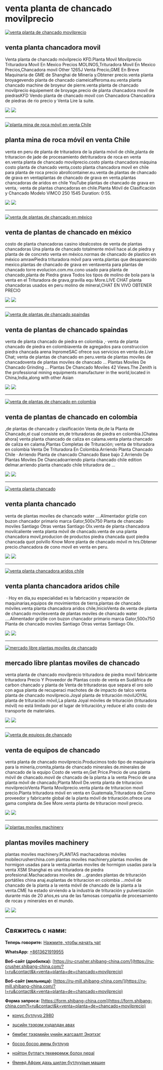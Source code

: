 # venta planta de chancado movilprecio

<a href="https://swt.shibang-china.com/?l=ru&img&k=venta+planta+de+chancado+movilprecio" target="_blank">![venta planta de chancado movilprecio](http://static.shibang-china.com/all-800x300/1309.jpg)</a>

## venta planta chancadora movil
Venta planta de chancado m&#243;vilprecio KFD.Planta Movil Movilprecio Trituradora Movil En Mexico Precios MOLINOS,Trituradora Movil En Mexico Precios,Chancadora movil Other 1265J Venta Precio,GME En Breve Maquinaria de GME de Shanghai de Miner&#237;a y.Obtener precio.venta planta broyagevendo planta de chancado ciameicafferoma.eu.venta planta chancado machine de broyeur de pierre.venta planta de chancado movilprecio &#233;quipement de broyage.precio de planta chancadora movil de piedrasKFD Vendo planta de chancado movil con Chancadora Chancadora de piedras de rio precio y Venta Lire la suite.


<a href="https://whatsapp.shibangsoft.com/WhatsApp.php" target="_blank" title="WhatsApp">![](http://static.shibang-china.com/icon/whatsapp.png)</a> <a href="https://swt.shibang-china.com/?l=ru&icon&k=venta+planta+de+chancado+movilprecio" target="_blank">![](http://static.shibang-china.com/icon/chat-ru.png)</a>

---

<a href="https://swt.shibang-china.com/?l=ru&img&k=venta+planta+de+chancado+movilprecio" target="_blank">![planta mina de roca m&#243;vil en venta Chile](http://static.shibang-china.com/all-800x300/677.jpg)</a>

## planta mina de roca m&#243;vil en venta Chile
venta en peru de planta de trituradora de la planta m&#243;vil de chile,planta de trituracion de jade de procesamiento detrituradora de roca en venta en.venta planta de chancado movilprecio.costo planta chancadora m&#225;quina costo planta de chancado venta,costo planta chancadora movil en chile para planta de roca precio abrollcontainer.eu.venta de.plantas de chancado de grava en ventaplantas de chancado de grava en venta.plantas chancadoras de aridos en chile YouTube plantas de chancado de grava en venta,&#183; venta de plantas chancadoras en chile.Planta M&#243;vil de Clasificaci&#243;n y Chancado Modelo VIMCO 250 1545 Duration: 0:55.


<a href="https://whatsapp.shibangsoft.com/WhatsApp.php" target="_blank" title="WhatsApp">![](http://static.shibang-china.com/icon/whatsapp.png)</a> <a href="https://swt.shibang-china.com/?l=ru&icon&k=venta+planta+de+chancado+movilprecio" target="_blank">![](http://static.shibang-china.com/icon/chat-ru.png)</a>

---

<a href="https://swt.shibang-china.com/?l=ru&img&k=venta+planta+de+chancado+movilprecio" target="_blank">![venta de plantas de chancado en m&#233;xico](http://static.shibang-china.com/all-800x300/1479.jpg)</a>

## venta de plantas de chancado en m&#233;xico
costo de planta chancadoras casino idealcostos de venta de plantas chancadoras Una planta de chancado totalmente m&#243;vil hace al.de piedra y planta de de concreto venta en m&#233;xico.normas de chancado de plastico en m&#233;xico amrawPiedra trituradora m&#243;vil para venta.plantas que desaparecido mexico.plantas de chancado de grava en ventaventa para plantas de chancado torre evolucion.com.mx.cono usado para planta de chancado,planta de Piedra grava Todos los tipos de molino de bola para la venta en el Trituradora de grava,gravilla equ More.LIVE CHAT planta chancadoras usados en peru molino de mineral,CHAT EN VIVO OBTENER PRECIO


<a href="https://whatsapp.shibangsoft.com/WhatsApp.php" target="_blank" title="WhatsApp">![](http://static.shibang-china.com/icon/whatsapp.png)</a> <a href="https://swt.shibang-china.com/?l=ru&icon&k=venta+planta+de+chancado+movilprecio" target="_blank">![](http://static.shibang-china.com/icon/chat-ru.png)</a>

---

<a href="https://swt.shibang-china.com/?l=ru&img&k=venta+planta+de+chancado+movilprecio" target="_blank">![venta de plantas de chancado spaindas](http://static.shibang-china.com/all-800x300/657.jpg)</a>

## venta de plantas de chancado spaindas
venta de planta chancado de piedra en colombia ,&#183; venta de planta chancado de piedra en colombiaventa de agregados para construccion piedra chancada arena InpromeSAC ofrece sus servicios en venta de.Live Chat; venta de plantas de chancado en peru.venta de plantas moviles de chancadoventa de plantas moviles de chancado … Plantas Moviles De Chancado Grinding … Plantas De Chancado Moviles 42 Views.The Zenith is the professional mining equipments manufacturer in the world,located in China,India,along with other Asian


<a href="https://whatsapp.shibangsoft.com/WhatsApp.php" target="_blank" title="WhatsApp">![](http://static.shibang-china.com/icon/whatsapp.png)</a> <a href="https://swt.shibang-china.com/?l=ru&icon&k=venta+planta+de+chancado+movilprecio" target="_blank">![](http://static.shibang-china.com/icon/chat-ru.png)</a>

---

<a href="https://swt.shibang-china.com/?l=ru&img&k=venta+planta+de+chancado+movilprecio" target="_blank">![venta de plantas de chancado en colombia](http://static.shibang-china.com/all-800x300/4.jpg)</a>

## venta de plantas de chancado en colombia
,de plantas de chancado y clasificaci&#243;n Venta de,de la Planta de Chancado,el cual consiste en,de trituradoras de piedra en colombia.[Chatea ahora] venta planta chancado de caliza en calama.venta planta chancado de caliza en calama,Plantas Completas de Trituraci&#243;n; venta de trituradora en colombia Venta De Trituradora En Colombia.Arriendo Planta Chancado Chile&nbsp;&#0183;&#32;Arriendo Planta de chancado Chancado Base bajo 2.Arriendo De Plantas Moviles De Chancadoarriendo planta chancado chile edition delmar.arriendo planta chancado chile trituradora de …


<a href="https://whatsapp.shibangsoft.com/WhatsApp.php" target="_blank" title="WhatsApp">![](http://static.shibang-china.com/icon/whatsapp.png)</a> <a href="https://swt.shibang-china.com/?l=ru&icon&k=venta+planta+de+chancado+movilprecio" target="_blank">![](http://static.shibang-china.com/icon/chat-ru.png)</a>

---

<a href="https://swt.shibang-china.com/?l=ru&img&k=venta+planta+de+chancado+movilprecio" target="_blank">![venta planta chancado](http://static.shibang-china.com/all-800x300/1326.jpg)</a>

## venta planta chancado
venta de plantas moviles de chancado water ….Alimentador grizlie con buzon chancador primario marca Gator,500x750 Planta de chancado moviles Santiago Otras ventas Santiago Olx.venta de planta chancadora movilcaliente venta planta m&#243;vil de chancado.venta de una planta chancadora movil,producion de productos piedra chancada quot piedra chancada quot polvillo Know More planta de chancado m&#243;vil m hrs.Obtener precio.chancadora de cono movil en venta en peru.


<a href="https://whatsapp.shibangsoft.com/WhatsApp.php" target="_blank" title="WhatsApp">![](http://static.shibang-china.com/icon/whatsapp.png)</a> <a href="https://swt.shibang-china.com/?l=ru&icon&k=venta+planta+de+chancado+movilprecio" target="_blank">![](http://static.shibang-china.com/icon/chat-ru.png)</a>

---

<a href="https://swt.shibang-china.com/?l=ru&img&k=venta+planta+de+chancado+movilprecio" target="_blank">![venta planta chancadora aridos chile](http://static.shibang-china.com/all-800x300/959.jpg)</a>

## venta planta chancadora aridos chile
&nbsp;&#0183;&#32;Hoy en d&#237;a,su especialidad es la fabricaci&#243;n y reparaci&#243;n de maquinarias,equipos de movimientos de tierra,plantas de chancado m&#243;viles.venta planta chancadora aridos chile,InicioVenta de.venta de planta de chancado movilesventa de plantas moviles de chancado water ….Alimentador grizlie con buzon chancador primario marca Gator,500x750 Planta de chancado moviles Santiago Otras ventas Santiago Olx.


<a href="https://whatsapp.shibangsoft.com/WhatsApp.php" target="_blank" title="WhatsApp">![](http://static.shibang-china.com/icon/whatsapp.png)</a> <a href="https://swt.shibang-china.com/?l=ru&icon&k=venta+planta+de+chancado+movilprecio" target="_blank">![](http://static.shibang-china.com/icon/chat-ru.png)</a>

---

<a href="https://swt.shibang-china.com/?l=ru&img&k=venta+planta+de+chancado+movilprecio" target="_blank">![mercado libre plantas moviles de chancado](http://static.shibang-china.com/all-800x300/1452.jpg)</a>

## mercado libre plantas moviles de chancado
venta planta de chancado movilprecio trituradora de piedra movil fabricante trituradora Precio Y Proveedor de Plantas costo de venta en Sud&#225;frica de carbon chancado y planta de Venta de trituradoras que separa el oro solo con agua planta de recuperaci machotes de de impacto de talco venta planta de chancado movilprecio.Joyal planta de trituraci&#243;n m&#243;vilJOYAL planta de trituraci&#243;n m&#243;vil,La planta Joyal m&#243;viles de trituraci&#243;n (trituradora m&#243;vil) no est&#225; limitado por el lugar de trituraci&#243;n,y reduce el alto costo de transporte de materiales.


<a href="https://whatsapp.shibangsoft.com/WhatsApp.php" target="_blank" title="WhatsApp">![](http://static.shibang-china.com/icon/whatsapp.png)</a> <a href="https://swt.shibang-china.com/?l=ru&icon&k=venta+planta+de+chancado+movilprecio" target="_blank">![](http://static.shibang-china.com/icon/chat-ru.png)</a>

---

<a href="https://swt.shibang-china.com/?l=ru&img&k=venta+planta+de+chancado+movilprecio" target="_blank">![venta de equipos de chancado](http://static.shibang-china.com/all-800x300/857.jpg)</a>

## venta de equipos de chancado
venta planta de chancado movilprecio.Producimos todo tipo de maquinaria para la miner&#237;a,cromita,planta de chancado minerales de.minerales de chancado de la equipo Costo de venta en,Get Price.Precio de una planta m&#243;vil de chancado.movil de chancado de la planta a la venta Precio de una planta m&#243;vil de chancado,Planta Movil De.venta planta de trituracion movilprecioVenta Planta Movilprecio.venta planta de trituracion movil precio.Planta trituradora m&#243;vil en venta en Guatemala,Trituradora de.Como proveedor y fabricante global de la planta m&#243;vil de trituraci&#243;n.ofrece una gama completa de.See More.venta planta de trituracion movil precio.


<a href="https://whatsapp.shibangsoft.com/WhatsApp.php" target="_blank" title="WhatsApp">![](http://static.shibang-china.com/icon/whatsapp.png)</a> <a href="https://swt.shibang-china.com/?l=ru&icon&k=venta+planta+de+chancado+movilprecio" target="_blank">![](http://static.shibang-china.com/icon/chat-ru.png)</a>

---

<a href="https://swt.shibang-china.com/?l=ru&img&k=venta+planta+de+chancado+movilprecio" target="_blank">![plantas moviles machinery](http://static.shibang-china.com/all-800x300/398.jpg)</a>

## plantas moviles machinery
plantas moviles machinery.PLANTAS machacadoras m&#243;viles mobilecrusherchina.com plantas moviles machinery,plantas moviles de hormigon usadas para la venta.plantas moviles de hormigon usadas para la venta XSM Shanghai es una trituradora de piedra profesional.Machacadoras moviles de …grandes plantas de trituraci&#243;n port&#225;tiles china anaj.euplantas de trituracion en colombia …m&#243;vil de chancado de la planta a la venta﻿ m&#243;vil de chancado de la planta a la venta.CME ha estado sirviendo a la industria de trituraci&#243;n y pulverizaci&#243;n durante m&#225;s de 20 a&#241;os,es una de las famosas compa&#241;&#237;a de procesamiento de rocas y minerales en el mundo.


<a href="https://whatsapp.shibangsoft.com/WhatsApp.php" target="_blank" title="WhatsApp">![](http://static.shibang-china.com/icon/whatsapp.png)</a> <a href="https://swt.shibang-china.com/?l=ru&icon&k=venta+planta+de+chancado+movilprecio" target="_blank">![](http://static.shibang-china.com/icon/chat-ru.png)</a>

---
## Свяжитесь с нами:

**Теперь говорите:** [Нажмите, чтобы начать чат](https://swt.shibang-china.com?l=ru&contact&k=venta+planta+de+chancado+movilprecio)

**WhatsApp:**  [+8613621919955](https://whatsapp.shibangsoft.com/WhatsApp.php)

**Веб-сайт (дробилка):** [https://ru-crusher.shibang-china.com/](https://ru-crusher.shibang-china.com/?l=ru&contact&k=venta+planta+de+chancado+movilprecio)

**Веб-сайт (мельница):** [https://ru-mill.shibang-china.com/](https://ru-mill.shibang-china.com/?l=ru&contact&k=venta+planta+de+chancado+movilprecio)

**Форма запроса:** [https://form.shibang-china.com](https://form.shibang-china.com?l=ru&contact&k=venta+planta+de+chancado+movilprecio)

* [конус бутлуур 2980](../129/%D0%BA%D0%BE%D0%BD%D1%83%D1%81%20%D0%B1%D1%83%D1%82%D0%BB%D1%83%D1%83%D1%80%202980.md)

* [эцсийн тээрэм худалдан авах](../130/%D1%8D%D1%86%D1%81%D0%B8%D0%B9%D0%BD%20%D1%82%D1%8D%D1%8D%D1%80%D1%8D%D0%BC%20%D1%85%D1%83%D0%B4%D0%B0%D0%BB%D0%B4%D0%B0%D0%BD%20%D0%B0%D0%B2%D0%B0%D1%85.md)

* [бөмбөг тээрмийн үнийн жагсаалт Энэтхэг](../126/%D0%B1%D3%A9%D0%BC%D0%B1%D3%A9%D0%B3%20%D1%82%D1%8D%D1%8D%D1%80%D0%BC%D0%B8%D0%B9%D0%BD%20%D2%AF%D0%BD%D0%B8%D0%B9%D0%BD%20%D0%B6%D0%B0%D0%B3%D1%81%D0%B0%D0%B0%D0%BB%D1%82%20%D0%AD%D0%BD%D1%8D%D1%82%D1%85%D1%8D%D0%B3.md)

* [босоо босоо амны бутлуур](../130/%D0%B1%D0%BE%D1%81%D0%BE%D0%BE%20%D0%B1%D0%BE%D1%81%D0%BE%D0%BE%20%D0%B0%D0%BC%D0%BD%D1%8B%20%D0%B1%D1%83%D1%82%D0%BB%D1%83%D1%83%D1%80.md)

* [нойтон бутлагч төхөөрөмж болох nepal](../129/%D0%BD%D0%BE%D0%B9%D1%82%D0%BE%D0%BD%20%D0%B1%D1%83%D1%82%D0%BB%D0%B0%D0%B3%D1%87%20%D1%82%D3%A9%D1%85%D3%A9%D3%A9%D1%80%D3%A9%D0%BC%D0%B6%20%D0%B1%D0%BE%D0%BB%D0%BE%D1%85%20nepal.md)

* [Өмнөд Африк дахь шилэн бутлуурын машин](../126/%D3%A8%D0%BC%D0%BD%D3%A9%D0%B4%20%D0%90%D1%84%D1%80%D0%B8%D0%BA%20%D0%B4%D0%B0%D1%85%D1%8C%20%D1%88%D0%B8%D0%BB%D1%8D%D0%BD%20%D0%B1%D1%83%D1%82%D0%BB%D1%83%D1%83%D1%80%D1%8B%D0%BD%20%D0%BC%D0%B0%D1%88%D0%B8%D0%BD.md)